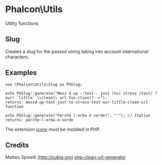 
Phalcon\Utils
=============

Utility functions:

Slug
----
Creates a slug for the passed string taking into account international characters.

Examples
--------
```
use \Phalcon\Utils\Slug as PhSlug;

echo PhSlug::generate("Mess'd up --text-- just (to) stress /test/ ?our! `little` \\clean\\ url fun.ction!?-->");
returns: messd-up-text-just-to-stress-test-our-little-clean-url-function

echo PhSlug::generate("Perché l'erba è verde?", "'"); // Italian
returns: perche-l-erba-e-verde
```

The extension [iconv](http://php.net/manual/en/book.iconv.php) must be installed in PHP.

Credits
-------
Matteo Spinelli (http://cubiq.org) [php-clean-url-generator](http://cubiq.org/the-perfect-php-clean-url-generator)